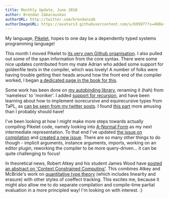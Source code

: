 ```yaml
---
title: Monthly Update, June 2018
author: Brendan Zabarauskas
authorURL: http://twitter.com/brendanzab
authorImageURL: https://avatars3.githubusercontent.com/u/695077?s=460&v=4
---
```


My language, [Pikelet](https://github.com/pikelet-lang/pikelet), hopes to one day be a dependently typed systems programming language!

This month I moved Pikelet to [its very own Github organisation](https://github.com/pikelet-lang). I also pulled out some of the span information from the core syntax. There were some nice updates contributed from my mate Adrian who added some support for goldenfile tests in the compiler, which was lovely! A number of folks were having trouble getting their heads around how the front end of the compiler worked, I began [a dedicated page in the book for this](https://pikelet-lang.github.io/pikelet/appendix/implementation.html).

<!--truncate-->

Some work has been done on [my autobinding library](https://github.com/brendanzab/moniker), renaming it (hah) from 'nameless' to 'moniker'. I added [support for recursion](https://github.com/brendanzab/moniker/blob/e325e701aed8fd5a6dfbcf3eae4a13d6a1255ca5/moniker/examples/lc_letrec.rs#L19-L20), and have been learning about how to implement isorecursive and equirecursive types from TaPL, as [can be seen from my twitter posts](https://twitter.com/brendanzab/status/1013641820645945344). I found [this part](https://twitter.com/brendanzab/status/1012677041425039360) more amusing than I probably should have!

I've been looking at how I might make more steps towards actually compiling Pikelet code, namely looking into [A-Normal Form](https://en.wikipedia.org/wiki/A-normal_form) as my next intermediate representation. To that end I've updated [the issue on compilation](https://github.com/pikelet-lang/pikelet/issues/9) and [created a new issue](https://github.com/pikelet-lang/pikelet/issues/91). There are so many other things to do though - implicit arguments, instance arguments, imports, working on an editor plugin, reworking the compiler to be more query-driven... it can be quite challenging to focus!

In theoretical news, Robert Atkey and his student James Wood have [posted an abstract on 'Context Constrained Computing'](https://twitter.com/bentnib/status/1007238241488162817). This combines Atkey and McBride's work on [quantitative type theory](https://bentnib.org/quantitative-type-theory.html) (which includes linearity and erasure) with other styles of coeffect tracking. This excites me, because it might also allow me to do separate compilation and compile-time partial evaluation in a more principled way! I'm looking on with interest. :)
